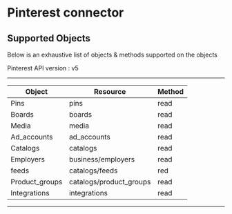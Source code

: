# Pinterest connector


## Supported Objects 
Below is an exhaustive list of objects & methods supported on the objects

Pinterest API version : v5

-------------------------------------------------------------
| Object                  | Resource               | Method |
| ----------------------- | ---------------------- | ------ |
| Pins                    | pins                   | read   |
| Boards                  | boards                 | read   |
| Media                   | media                  | read   |
| Ad_accounts             | ad_accounts            | read   |
| Catalogs                | catalogs               | read   |
| Employers               | business/employers     | read   |
| feeds                   | catalogs/feeds         | red    |
| Product_groups          | catalogs/product_groups| read   |
| Integrations            | integrations           | read   |
-------------------------------------------------------------
 
